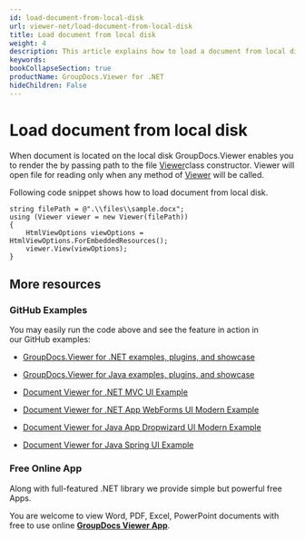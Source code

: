 ```yaml
---
id: load-document-from-local-disk
url: viewer-net/load-document-from-local-disk
title: Load document from local disk
weight: 4
description: This article explains how to load a document from local disk with GroupDocs.Viewer within your .NET applications.
keywords: 
bookCollapseSection: true
productName: GroupDocs.Viewer for .NET
hideChildren: False
---
```


# Load document from local disk

When document is located on the local disk GroupDocs.Viewer enables you to render the by passing path to the file [Viewer](https://apireference.groupdocs.com/net/viewer/groupdocs.viewer/viewer)class constructor. Viewer will open file for reading only when any method of [Viewer](https://apireference.groupdocs.com/net/viewer/groupdocs.viewer/viewer) will be called.

Following code snippet shows how to load document from local disk.

    string filePath = @".\\files\\sample.docx";
    using (Viewer viewer = new Viewer(filePath)) 
    {
    	HtmlViewOptions viewOptions = HtmlViewOptions.ForEmbeddedResources();
        viewer.View(viewOptions);
	}         

## More resources

### GitHub Examples

You may easily run the code above and see the feature in action in our GitHub examples:

*   [GroupDocs.Viewer for .NET examples, plugins, and showcase](https://github.com/groupdocs-viewer/GroupDocs.Viewer-for-.NET)
    
*   [GroupDocs.Viewer for Java examples, plugins, and showcase](https://github.com/groupdocs-viewer/GroupDocs.Viewer-for-Java)
    
*   [Document Viewer for .NET MVC UI Example](https://github.com/groupdocs-viewer/GroupDocs.Viewer-for-.NET-MVC) 
    
*   [Document Viewer for .NET App WebForms UI Modern Example](https://github.com/groupdocs-viewer/GroupDocs.Viewer-for-.NET-WebForms)
    
*   [Document Viewer for Java App Dropwizard UI Modern Example](https://github.com/groupdocs-viewer/GroupDocs.Viewer-for-Java-Dropwizard)
    
*   [Document Viewer for Java Spring UI Example](https://github.com/groupdocs-viewer/GroupDocs.Viewer-for-Java-Spring)
    

### Free Online App

Along with full-featured .NET library we provide simple but powerful free Apps.

You are welcome to view Word, PDF, Excel, PowerPoint documents with free to use online **[GroupDocs Viewer App](https://products.groupdocs.app/viewer)**.

